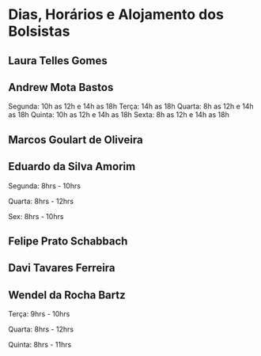 Dias, Horários e Alojamento dos Bolsistas
=========================================

Laura Telles Gomes
------------------

Andrew Mota Bastos
------------------
Segunda: 10h as 12h e 14h as 18h
Terça: 14h as 18h
Quarta: 8h as 12h e 14h as 18h
Quinta: 10h as 12h e 14h as 18h
Sexta: 8h as 12h e 14h as 18h         

Marcos Goulart de Oliveira
--------------------------

Eduardo da Silva Amorim
-----------------------

Segunda: 8hrs - 10hrs

Quarta: 8hrs - 12hrs

Sex: 8hrs - 10hrs


Felipe Prato Schabbach
----------------

Davi Tavares Ferreira
---------------------

Wendel da Rocha Bartz
---------------------

Terça: 9hrs - 10hrs

Quarta: 8hrs - 12hrs

Quinta: 8hrs - 11hrs
